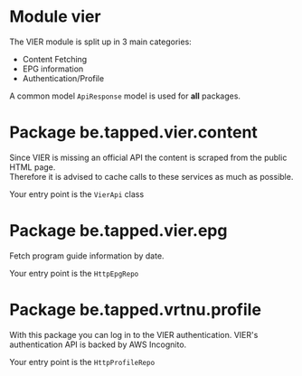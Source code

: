 # Module vier

The VIER module is split up in 3 main categories:
- Content Fetching
- EPG information
- Authentication/Profile

A common model `ApiResponse` model is used for **all** packages.

# Package be.tapped.vier.content

Since VIER is missing an official API the content is scraped from the public HTML page.  
Therefore it is advised to cache calls to these services as much as possible.

Your entry point is the `VierApi` class

# Package be.tapped.vier.epg

Fetch program guide information by date.

Your entry point is the `HttpEpgRepo`

# Package be.tapped.vrtnu.profile

With this package you can log in to the VIER authentication.
VIER's authentication API is backed by AWS Incognito.

Your entry point is the `HttpProfileRepo`
